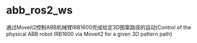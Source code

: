 # abb_ros2_ws
通过Moveit2控制ABB机械臂IRB1600完成给定3D图案路径的运动(Control of the physical ABB robot IRB1600 via Moveit2 for a given 3D pattern path)
